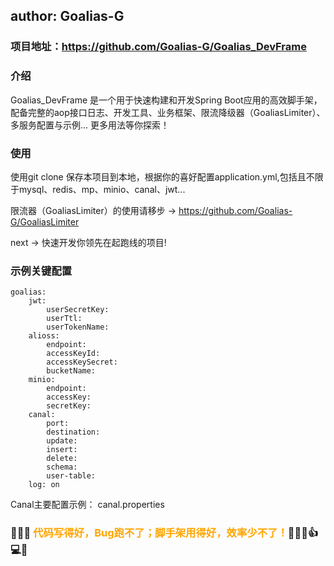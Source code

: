 ## author: Goalias-G

### 项目地址：https://github.com/Goalias-G/Goalias_DevFrame

### 介绍

Goalias_DevFrame 是一个用于快速构建和开发Spring Boot应用的高效脚手架，配备完整的aop接口日志、开发工具、业务框架、限流降级器（GoaliasLimiter）、多服务配置与示例... 更多用法等你探索！


### 使用

使用git clone 保存本项目到本地，根据你的喜好配置application.yml,包括且不限于mysql、redis、mp、minio、canal、jwt...

限流器（GoaliasLimiter）的使用请移步 -> https://github.com/Goalias-G/GoaliasLimiter

next -> 快速开发你领先在起跑线的项目!

### 示例关键配置

    goalias:
        jwt:
            userSecretKey: 
            userTtl: 
            userTokenName: 
        alioss:
            endpoint: 
            accessKeyId: 
            accessKeySecret: 
            bucketName: 
        minio:
            endpoint: 
            accessKey: 
            secretKey: 
        canal:
            port: 
            destination: 
            update: 
            insert: 
            delete: 
            schema: 
            user-table: 
        log: on
Canal主要配置示例： canal.properties

### 🎉🎉🎉 <span style="color: orange;">代码写得好，Bug跑不了；脚手架用得好，效率少不了！</span>🚀✨😄👍💻🚀

